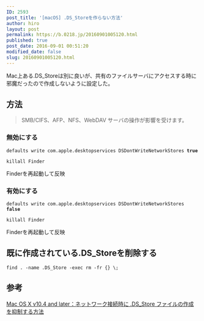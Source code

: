```yaml
---
ID: 2593
post_title: '[macOS] .DS_Storeを作らない方法'
author: hiro
layout: post
permalink: https://b.0218.jp/20160901005120.html
published: true
post_date: 2016-09-01 00:51:20
modified_date: false
slug: 20160901005120.html
---
```

Mac上ある.DS_Storeは別に良いが、共有のファイルサーバにアクセスする時に邪魔だったので作成しないように設定した。
<!--more-->
## 方法
> SMB/CIFS、AFP、NFS、WebDAV サーバの操作が影響を受けます。

### 無効にする
<pre class="language-bash"><code>defaults write com.apple.desktopservices DSDontWriteNetworkStores <b>true</b></code></pre>

```language-bash
killall Finder
```
Finderを再起動して反映

### 有効にする
<pre class="language-bash"><code>defaults write com.apple.desktopservices DSDontWriteNetworkStores <b>false</b></code></pre>

```language-bash
killall Finder
```
Finderを再起動して反映

## 既に作成されている.DS_Storeを削除する
<pre class="language-bash"><code>find . -name .DS_Store -exec rm -fr {} \;</code></pre>

## 参考
[Mac OS X v10.4 and later：ネットワーク接続時に .DS_Store ファイルの作成を抑制する方法](https://support.apple.com/ja-jp/HT1629)